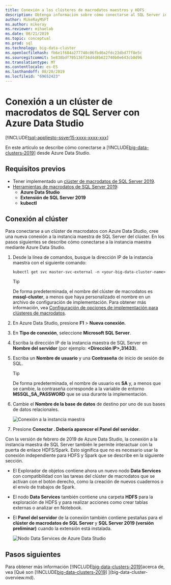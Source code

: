 ```yaml
---
title: Conexión a los clústeres de macrodatos maestros y HDFS
description: Obtenga información sobre cómo conectarse al SQL Server instancia maestra y la puerta de enlace HDFS/Spark [!INCLUDE[big-data-clusters-2019](../includes/ssbigdataclusters-ver15.md)]para un.
author: MikeRayMSFT
ms.author: mikeray
ms.reviewer: mihaelab
ms.date: 08/21/2019
ms.topic: conceptual
ms.prod: sql
ms.technology: big-data-cluster
ms.openlocfilehash: fb6e1f684a277740c06fbd0a2fdc23dbd77f8e5c
ms.sourcegitcommit: 5e838bdf705136f34d4d8b622740b0e643cb8d96
ms.translationtype: MT
ms.contentlocale: es-ES
ms.lasthandoff: 08/20/2019
ms.locfileid: "69652423"
---
```

# <a name="connect-to-a-sql-server-big-data-cluster-with-azure-data-studio"></a>Conexión a un clúster de macrodatos de SQL Server con Azure Data Studio

[!INCLUDE[tsql-appliesto-ssver15-xxxx-xxxx-xxx](../includes/tsql-appliesto-ssver15-xxxx-xxxx-xxx.md)]

En este artículo se describe cómo conectarse a [!INCLUDE[big-data-clusters-2019](../includes/ssbigdataclusters-ver15.md)] desde Azure Data Studio.

## <a name="prerequisites"></a>Requisitos previos

- Tener implementado un [clúster de macrodatos de SQL Server 2019](deployment-guidance.md).
- [Herramientas de macrodatos de SQL Server 2019](deploy-big-data-tools.md):
   - **Azure Data Studio**
   - **Extensión de SQL Server 2019**
   - **kubectl**

## <a id="master"></a> Conexión al clúster

Para conectarse a un clúster de macrodatos con Azure Data Studio, cree una nueva conexión a la instancia maestra de SQL Server del clúster. En los pasos siguientes se describe cómo conectarse a la instancia maestra mediante Azure Data Studio.

1. Desde la línea de comandos, busque la dirección IP de la instancia maestra con el siguiente comando:

   ```
   kubectl get svc master-svc-external -n <your-big-data-cluster-name>
   ```

   > [!TIP]
   > De forma predeterminada, el nombre del clúster de macrodatos es **mssql-cluster**, a menos que haya personalizado el nombre en un archivo de configuración de implementación. Para obtener más información, vea [Configuración de opciones de implementación para clústeres de macrodatos](deployment-custom-configuration.md#clustername).

1. En Azure Data Studio, presione **F1** > **Nueva conexión**.

1. En **Tipo de conexión**, seleccione **Microsoft SQL Server**.

1. Escriba la dirección IP de la instancia maestra de SQL Server en **Nombre del servidor** (por ejemplo: **\<Dirección IP\>,31433**).

1. Escriba un **Nombre de usuario** y una **Contraseña** de inicio de sesión de SQL.

   > [!TIP]
   > De forma predeterminada, el nombre de usuario es **SA** y, a menos que se cambie, la contraseña corresponde a la variable de entorno **MSSQL_SA_PASSWORD** que se usa durante la implementación.

1. Cambie el **Nombre de la base de datos** de destino por uno de sus bases de datos relacionales.

   ![Conexión a la instancia maestra](./media/connect-to-big-data-cluster/connect-to-cluster.png)

1. Presione **Conectar **. Debería aparecer el** Panel del servidor**.

Con la versión de febrero de 2019 de Azure Data Studio, la conexión a la instancia maestra de SQL Server también le permite interactuar con la puerta de enlace HDFS/Spark. Esto significa que no es necesario usar la conexión independiente para HDFS y Spark que se describe en la siguiente sección.

- El Explorador de objetos contiene ahora un nuevo nodo **Data Services** con compatibilidad con las tareas del clúster de macrodatos que se activan con el botón derecho, como la creación de nuevos cuadernos o el envío de trabajos de Spark. 
- El nodo **Data Services** también contiene una carpeta **HDFS** para la exploración de HDFS y para realizar acciones como crear tablas externas o analizar en Notebook.
- El **Panel del servidor** de la conexión también contiene pestañas para el **clúster de macrodatos de SQL Server** y **SQL Server 2019 (versión preliminar)** cuando la extensión está instalada.

   ![Nodo Data Services de Azure Data Studio](./media/connect-to-big-data-cluster/connect-data-services-node.png)

## <a name="next-steps"></a>Pasos siguientes

Para obtener más información [!INCLUDE[big-data-clusters-2019](../includes/ssbigdataclusters-ver15.md)]acerca de, vea [Qué son [!INCLUDE[big-data-clusters-2019](../includes/ssbigdataclusters-ver15.md)] ](big-data-cluster-overview.md).